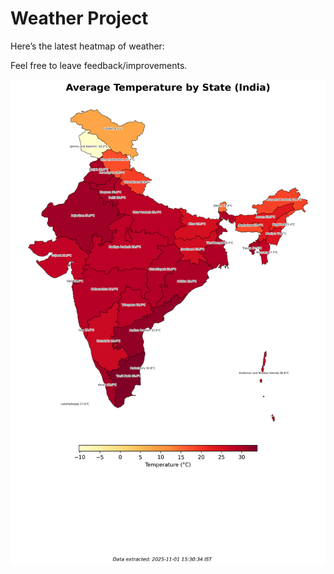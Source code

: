 # Weather Project

Here’s the latest heatmap of weather:

Feel free to leave feedback/improvements.

![India Heatmap](docs/assets/india_heatmap.png?v=05DA44)
